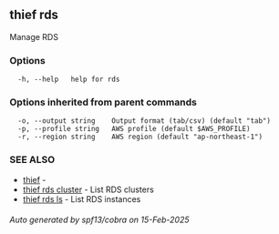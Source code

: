 ## thief rds

Manage RDS

### Options

```
  -h, --help   help for rds
```

### Options inherited from parent commands

```
  -o, --output string    Output format (tab/csv) (default "tab")
  -p, --profile string   AWS profile (default $AWS_PROFILE)
  -r, --region string    AWS region (default "ap-northeast-1")
```

### SEE ALSO

* [thief](thief.md)	 - 
* [thief rds cluster](thief_rds_cluster.md)	 - List RDS clusters
* [thief rds ls](thief_rds_ls.md)	 - List RDS instances

###### Auto generated by spf13/cobra on 15-Feb-2025
